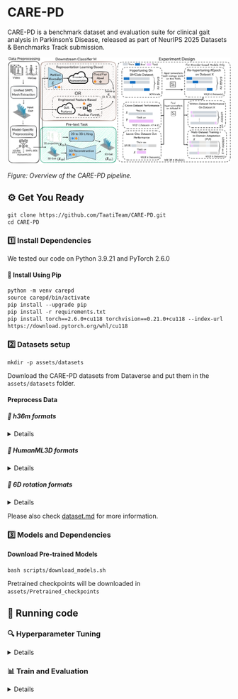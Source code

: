 # CARE-PD
CARE-PD is a benchmark dataset and evaluation suite for clinical gait analysis in Parkinson’s Disease, released as part of NeurIPS 2025 Datasets & Benchmarks Track submission.

![CARE-PD Pipeline](docs/diagram.png)

*Figure: Overview of the CARE-PD pipeline.*

## ⚙️ Get You Ready


```
git clone https://github.com/TaatiTeam/CARE-PD.git
cd CARE-PD
```
### 1️⃣ Install Dependencies

<!-- #### 🔹 Option 1: Install Using Conda (Recommended)
```
conda env create -n archgait -f environment.yml
conda activate archgait
``` -->

We tested our code on Python 3.9.21 and PyTorch 2.6.0

#### 🔹 Install Using Pip
```
python -m venv carepd
source carepd/bin/activate
pip install --upgrade pip
pip install -r requirements.txt
pip install torch==2.6.0+cu118 torchvision==0.21.0+cu118 --index-url https://download.pytorch.org/whl/cu118
```


### 2️⃣ Datasets setup
```
mkdir -p assets/datasets
```
Download the CARE-PD datasets from Dataverse and put them in the `assets/datasets` folder.

#### Preprocess Data
##### 🔹 h36m formats
<details>

Download preprocessed h36m formats from Dataverse  and put them in the `assets/datasets` folder.
Rename the folder:
```
mv assets/datasets/h36m_preprocessed assets/datasets/h36m
```
You can also preprocess all datasets with the following command but it might take quite some time:
```
bash scripts/preprocess_smpl2h36m.sh
```

</details>

##### 🔹 HumanML3D formats
<details>

Download preprocessed HumanML3D formats from Dataverse  and put them in the `assets/datasets` folder.
Rename the folder:
```
mv assets/datasets/HumanML3D_preprocessed assets/datasets/HumanML3D
```
You can also preprocess all datasets with the following command but it might take quite some time:
```
bash scripts/preprocess_smpl2humanml3d.sh
```
</details>

##### 🔹 6D rotation formats
<details>

Download preprocessed 6D rotation formats from Dataverse  and put them in the `assets/datasets` folder.
Rename the folder:
```
mv assets/datasets/6D_preprocessed assets/datasets/6D_SMPL
```
You can also preprocess all datasets with the following command but it might take quite some time:
```
bash scripts/preprocess_smpl2sixD.sh
```

</details>

Please also check [dataset.md](docs/dataset.md) for more information.

### 3️⃣ Models and Dependencies

#### Download Pre-trained Models
```
bash scripts/download_models.sh
```
Pretrained checkpoints will be downloaded in `assets/Pretrained_checkpoints`







## 🚀 Running code



### 🔍 Hyperparameter Tuning

<details>

You can run hyperparameter tuning on the **BMCLab** dataset across all backbone models using:

```
bash scripts/hypertune_all_models.sh
```

You can also run a single tuning job manually like this:

```
python eval_encoder_hypertune.py \
  --backbone MODELNAME \
  --config CONFIGNAME.json \
  --hypertune 1 \
  --tune_fresh 1 \
  --this_run_num 0 \
  --ntrials 50
```

#### 🧪 Tune Epochs on Other Datasets
After hypertuning on BMCLab, you can tune only the number of epochs for each remaining dataset using:

```
bash scripts/hypertune_epochs_all_datasets.sh
```

You can also run a single dataset tuning job like:

```
python run.py \
  --backbone MODELNAME \
  --config CONFIGNAME.json \
  --hypertune 1 \
  --tune_fresh 1 \
  --ntrials 5 \
  --this_run_num 0
```
</details>

### 📊 Train and Evaluation

<details>

### 🧪 Within-Dataset Evaluation (LOSO)
<details>

You can run final Within-Dataset evaluation on each dataset using:

```
bash scripts/eval_within_dataset.sh
```
This script:

 - Loads the best hyperparameters from each study
 - Retrains the model from scratch on the full training folds
 - Evaluates performance in a LOSO setup
 - Automatically combines predictions from back and side views (for multi-view models)
 - Logs results and confusion matrices to `reports/intra_eval/`

You can also run a single dataset evaluation using:

##### 🔹 For single-view (3D) models:

```
python run.py \
  --backbone MODELNAME \
  --config CONFIGNAME.json \
  --hypertune 0 \
  --cross_dataset_test 0 \
  --this_run_num 0 \
  --num_folds -1
```
MODELNAME in (potr, momask, motionclip).

##### 🔹 For two-view 2D-to-3D models (combined views):

```
python run.py \
  --backbone MODELNAME \
  --hypertune 0 \
  --cross_dataset_test 0 \
  --this_run_num 0 \
  --num_folds -1 \
  --combine_views_preds 1 \
  --prefer_right 1 \
  --views_path \
    "Hypertune/MODELNAME_CONFIGNAME_backright/0" \
    "Hypertune/MODELNAME_CONFIGNAME_sideright/0"
```
MODELNAME in (motionbert, mixste, poseformerv2, motionagformer).
</details>

### 🌍 Cross-Dataset Evaluation
<details>

After within-dataset testing, you can evaluate how well each model generalizes across datasets.

To run all cross-dataset experiments:

```
bash scripts/eval_cross_dataset.sh
```

This script:

  - Loads the best hyperparameters from each model's tuning run
  - Trains each model on its original dataset
  - Tests on all other datasets (automatically handled in code)
  - Combines predictions from multiple views for multi-view models
  - Logs all outputs to reports/cross_eval/



To evaluate on a single model and dataset use:

##### 🔹 For single-view (3D) models:
```
python run.py \
  --backbone MODELNAME \
  --config CONFIGNAME.json \
  --hypertune 0 \
  --cross_dataset_test 1 \
  --this_run_num 0
```
MODELNAME in (potr, momask, motionclip).

##### 🔹 For two-view 2D-to-3D models (combined views):

```
python run.py \
  --backbone MODELNAME \
  --hypertune 0 \
  --cross_dataset_test 1 \
  --combine_views_preds 1 \
  --prefer_right 1 \
  --views_path \
    "Hypertune/MODELNAME_CONFIGNAME_backright/0" \
    "Hypertune/MODELNAME_CONFIGNAME_sideright/0"
```
MODELNAME in (motionbert, mixste, poseformerv2, motionagformer).
</details>

### 🧪 Leave One Dataset Out Evaluation (LODO)

<details>

#### 🔁 LODO Epoch Tuning
For Leave-One-Dataset-Out (LODO) evaluation, we first tune the number of training epochs on each dataset **excluding** the target dataset (i.e., LODO setup).

To run all epoch-tuning jobs for LODO:

```
bash scripts/hypertune_lodo_epochs.sh
```
This script:
  - Tunes the number of epochs per dataset used in LODO training
  - Forces LODO=True using --force_LODO 1
  - Uses --exp_name_rigid LODO to name all output folders consistently
  - Logs all runs to reports/hypertune_lodo/

To evaluate on a single model and dataset use:

```
python run.py \
  --backbone MODELNAME \
  --config CONFIGNAME.json \
  --ntrials 5 \
  --this_run_num 0 \
  --hypertune 1 \
  --tune_fresh 1 \
  --force_LODO 1 \
  --exp_name_rigid LODO
```
MODELNAME in (potr, momask, motionclip, motionbert, mixste, poseformerv2, motionagformer).



</details>

</details>